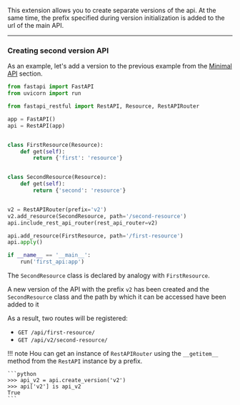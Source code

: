 This extension allows you to create separate versions of the api. 
At the same time, the prefix specified during version initialization is added to the url of the main API.

---

### Creating second version API
As an example, let's add a version to the previous example from the [Minimal API](minimal-api.md) section.

```python title="first_api.py" linenums="1" hl_lines="15-17 20 21 22"
from fastapi import FastAPI
from uvicorn import run

from fastapi_restful import RestAPI, Resource, RestAPIRouter

app = FastAPI()
api = RestAPI(app)


class FirstResource(Resource):
    def get(self):
        return {'first': 'resource'}


class SecondResource(Resource):
    def get(self):
        return {'second': 'resource'}


v2 = RestAPIRouter(prefix='v2')
v2.add_resource(SecondResource, path='/second-resource')
api.include_rest_api_router(rest_api_router=v2)

api.add_resource(FirstResource, path='/first-resource')
api.apply()

if __name__ == '__main__':
    run('first_api:app')
```
The `SecondResource` class is declared by analogy with `FirstResource`.

A new version of the API with the prefix `v2` has been created and the `SecondResource` class and the path by which it can be accessed have been added to it

As a result, two routes will be registered:

- `GET /api/first-resource/`
- `GET /api/v2/second-resource/`

!!! note
    Нou can get an instance of `RestAPIRouter` using the `__getitem__` method from the `RestAPI` instance by a prefix.

    ```python
    >>> api_v2 = api.create_version('v2')
    >>> api['v2'] is api_v2
    True
    ```
